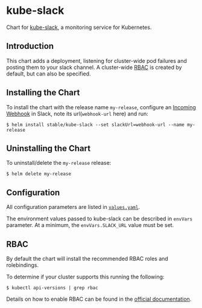 # kube-slack

Chart for [kube-slack](https://github.com/wongnai/kube-slack), a monitoring service for Kubernetes.

## Introduction

This chart adds a deployment, listening for cluster-wide pod failures and posting them to your slack channel. A cluster-wide [RBAC](https://kubernetes.io/docs/admin/authorization/rbac/) is created by default, but can also be specified.

## Installing the Chart

To install the chart with the release name `my-release`, configure an [Incoming Webhook](https://my.slack.com/apps/A0F7XDUAZ-incoming-webhooks) in Slack, note its url(`webhook-url` here) and run:

```console
$ helm install stable/kube-slack --set slackUrl=webhook-url --name my-release
```

## Uninstalling the Chart

To uninstall/delete the `my-release` release:

```console
$ helm delete my-release
```

## Configuration

All configuration parameters are listed in [`values.yaml`](values.yaml).

The environment values passed to kube-slack can be described in `envVars` parameter. At a minimum, the `envVars.SLACK_URL` value must be set.

## RBAC
By default the chart will install the recommended RBAC roles and rolebindings.

To determine if your cluster supports this running the following:

```console
$ kubectl api-versions | grep rbac
```

Details on how to enable RBAC can be found in the [official documentation](https://kubernetes.io/docs/admin/authorization/rbac/).
